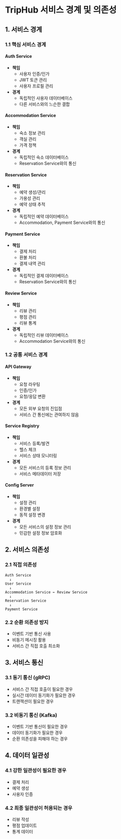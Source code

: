 # TripHub 서비스 경계 및 의존성

## 1. 서비스 경계

### 1.1 핵심 서비스 경계

#### Auth Service
- **책임**
  - 사용자 인증/인가
  - JWT 토큰 관리
  - 사용자 프로필 관리
- **경계**
  - 독립적인 사용자 데이터베이스
  - 다른 서비스와의 느슨한 결합

#### Accommodation Service
- **책임**
  - 숙소 정보 관리
  - 객실 관리
  - 가격 정책
- **경계**
  - 독립적인 숙소 데이터베이스
  - Reservation Service와의 통신

#### Reservation Service
- **책임**
  - 예약 생성/관리
  - 가용성 관리
  - 예약 상태 추적
- **경계**
  - 독립적인 예약 데이터베이스
  - Accommodation, Payment Service와의 통신

#### Payment Service
- **책임**
  - 결제 처리
  - 환불 처리
  - 결제 내역 관리
- **경계**
  - 독립적인 결제 데이터베이스
  - Reservation Service와의 통신

#### Review Service
- **책임**
  - 리뷰 관리
  - 평점 관리
  - 리뷰 통계
- **경계**
  - 독립적인 리뷰 데이터베이스
  - Accommodation Service와의 통신

### 1.2 공통 서비스 경계

#### API Gateway
- **책임**
  - 요청 라우팅
  - 인증/인가
  - 요청/응답 변환
- **경계**
  - 모든 외부 요청의 진입점
  - 서비스 간 통신에는 관여하지 않음

#### Service Registry
- **책임**
  - 서비스 등록/발견
  - 헬스 체크
  - 서비스 상태 모니터링
- **경계**
  - 모든 서비스의 등록 정보 관리
  - 서비스 메타데이터 저장

#### Config Server
- **책임**
  - 설정 관리
  - 환경별 설정
  - 동적 설정 변경
- **경계**
  - 모든 서비스의 설정 정보 관리
  - 민감한 설정 정보 암호화

## 2. 서비스 의존성

### 2.1 직접 의존성

```
Auth Service
  ↓
User Service
  ↓
Accommodation Service ← Review Service
  ↓
Reservation Service
  ↓
Payment Service
```

### 2.2 순환 의존성 방지

- 이벤트 기반 통신 사용
- 비동기 메시징 활용
- 서비스 간 직접 호출 최소화

## 3. 서비스 통신

### 3.1 동기 통신 (gRPC)
- 서비스 간 직접 호출이 필요한 경우
- 실시간 데이터 동기화가 필요한 경우
- 트랜잭션이 필요한 경우

### 3.2 비동기 통신 (Kafka)
- 이벤트 기반 통신이 필요한 경우
- 데이터 동기화가 필요한 경우
- 순환 의존성을 피해야 하는 경우

## 4. 데이터 일관성

### 4.1 강한 일관성이 필요한 경우
- 결제 처리
- 예약 생성
- 사용자 인증

### 4.2 최종 일관성이 허용되는 경우
- 리뷰 작성
- 평점 업데이트
- 통계 데이터